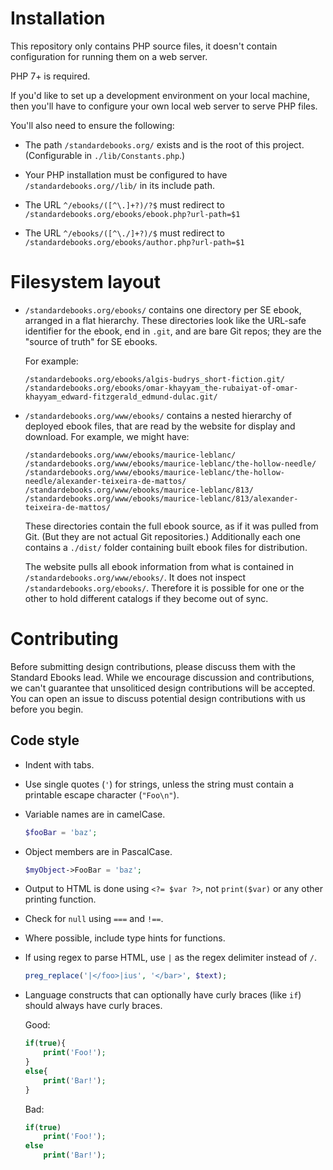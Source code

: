 # Installation

This repository only contains PHP source files, it doesn't contain configuration for running them on a web server.

PHP 7+ is required.

If you'd like to set up a development environment on your local machine, then you'll have to configure your own local web server to serve PHP files.

You'll also need to ensure the following:

- The path `/standardebooks.org/` exists and is the root of this project. (Configurable in `./lib/Constants.php`.)

- Your PHP installation must be configured to have `/standardebooks.org//lib/` in its include path.

- The URL `^/ebooks/([^\.]+?)/?$` must redirect to `/standardebooks.org/ebooks/ebook.php?url-path=$1`

- The URL `^/ebooks/([^\./]+?)/$` must redirect to `/standardebooks.org/ebooks/author.php?url-path=$1`

# Filesystem layout

-   `/standardebooks.org/ebooks/` contains one directory per SE ebook, arranged in a flat hierarchy. These directories look like the URL-safe identifier for the ebook, end in `.git`, and are bare Git repos; they are the "source of truth" for SE ebooks.

    For example:

    ````
    /standardebooks.org/ebooks/algis-budrys_short-fiction.git/
    /standardebooks.org/ebooks/omar-khayyam_the-rubaiyat-of-omar-khayyam_edward-fitzgerald_edmund-dulac.git/
    ````

-   `/standardebooks.org/www/ebooks/` contains a nested hierarchy of deployed ebook files, that are read by the website for display and download. For example, we might have:

    ````
    /standardebooks.org/www/ebooks/maurice-leblanc/
    /standardebooks.org/www/ebooks/maurice-leblanc/the-hollow-needle/
    /standardebooks.org/www/ebooks/maurice-leblanc/the-hollow-needle/alexander-teixeira-de-mattos/
    /standardebooks.org/www/ebooks/maurice-leblanc/813/
    /standardebooks.org/www/ebooks/maurice-leblanc/813/alexander-teixeira-de-mattos/
    ````

    These directories contain the full ebook source, as if it was pulled from Git. (But they are not actual Git repositories.) Additionally each one contains a `./dist/` folder containing built ebook files for distribution.

    The website pulls all ebook information from what is contained in `/standardebooks.org/www/ebooks/`. It does not inspect `/standardebooks.org/ebooks/`. Therefore it is possible for one or the other to hold different catalogs if they become out of sync.

# Contributing

Before submitting design contributions, please discuss them with the Standard Ebooks lead. While we encourage discussion and contributions, we can't guarantee that unsoliticed design contributions will be accepted. You can open an issue to discuss potential design contributions with us before you begin.

## Code style

- Indent with tabs.

- Use single quotes (`'`) for strings, unless the string must contain a printable escape character (`"Foo\n"`).

-   Variable names are in camelCase.

    ````php
    $fooBar = 'baz';
    ````

-   Object members are in PascalCase.

    ````php
    $myObject->FooBar = 'baz';
    ````

- Output to HTML is done using `<?= $var ?>`, not `print($var)` or any other printing function.

- Check for `null` using `===` and `!==`.

- Where possible, include type hints for functions.

-   If using regex to parse HTML, use `|` as the regex delimiter instead of `/`.

    ````php
    preg_replace('|</foo>|ius', '</bar>', $text);
    ````

-   Language constructs that can optionally have curly braces (like `if`) should always have curly braces.

    Good:

    ````php
    if(true){
        print('Foo!');
    }
    else{
        print('Bar!');
    }
    ````

    Bad:

    ````php
    if(true)
        print('Foo!');
    else
        print('Bar!');
    ````
